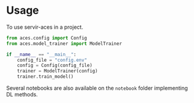 # Usage

To use servir-aces in a project.

```python
from aces.config import Config
from aces.model_trainer import ModelTrainer

if __name__ == "__main__":
    config_file = "config.env"
    config = Config(config_file)
    trainer = ModelTrainer(config)
    trainer.train_model()
```

Several notebooks are also available on the `notebook` folder implementing DL methods.
